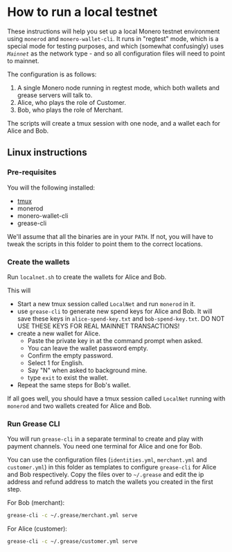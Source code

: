 # How to run a local testnet

These instructions will help you set up a local Monero testnet environment using `monerod` and `monero-wallet-cli`.
It runs in "regtest" mode, which is a special mode for testing purposes, and which (somewhat confusingly) 
uses _`Mainnet`_ as the network type - and so all configuration files will need to point to mainnet.

The configuration is as follows:
1. A single Monero node running in regtest mode, which both wallets and grease servers will talk to.
2. Alice, who plays the role of Customer. 
3. Bob, who plays the role of Merchant.

The scripts will create a tmux session with one node, and a wallet each for Alice and Bob.

## Linux instructions

### Pre-requisites

You will the following installed:
* [tmux](https://github.com/tmux/tmux/wiki)
* monerod
* monero-wallet-cli
* grease-cli 

We'll assume that all the binaries are in your `PATH`. If not, you will have to tweak the scripts in this folder to 
point them to the correct locations.

### Create the wallets

Run `localnet.sh` to create the wallets for Alice and Bob. 

This will 
* Start a new tmux session called `LocalNet` and run `monerod` in it.
* use `grease-cli` to generate new spend keys for Alice and Bob. It will save these keys in `alice-spend-key.txt` 
and `bob-spend-key.txt`.
  DO NOT USE THESE KEYS FOR REAL MAINNET TRANSACTIONS!
* create a new wallet for Alice.
  * Paste the private key in at the command prompt when asked.
  * You can leave the wallet password empty.
  * Confirm the empty password.
  * Select 1 for English.
  * Say "N" when asked to background mine.
  * type `exit` to exist the wallet.
* Repeat the same steps for Bob's wallet.

If all goes well, you should have a tmux session called `LocalNet` running with `monerod` and two wallets created for Alice and Bob.

### Run Grease CLI

You will run `grease-cli` in a separate terminal to create and play with payment channels. You need one terminal for 
Alice and one for Bob.

You can use the configuration files (`identities.yml`, `merchant.yml` and `customer.yml`) in this folder as 
templates to configure `grease-cli` for Alice and Bob respectively. Copy the files over to `~/.grease` and edit the 
ip address and refund address to match the wallets you created in the first step.

For Bob (merchant):
```bash
grease-cli -c ~/.grease/merchant.yml serve
```

For Alice (customer):
```bash
grease-cli -c ~/.grease/customer.yml serve
```